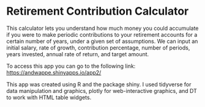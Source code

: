 # Retirement Contribution Calculator

This calculator lets you understand how much money you could accumulate if you were to make periodic contributions to your retirement accounts for a certain number of years, under a given set of assumptions. We can input an initial salary, rate of growth, contribution percentage, number of periods, years invested, annual rate of return, and target amount. 

To access this app you can go to the following link: https://andwappe.shinyapps.io/app2/

This app was created using R and the package shiny. I used tidyverse for data manipulation and graphics, plotly for web-interactive graphics, and DT to work with HTML table widgets.
